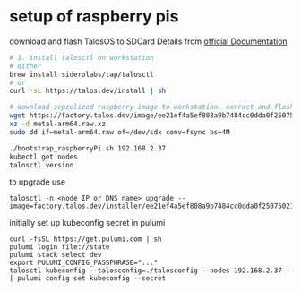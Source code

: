 # setup of raspberry pis
download and flash TalosOS to SDCard
Details from [official Documentation](https://www.talos.dev/v1.9/talos-guides/install/single-board-computers/rpi_generic/#updating-the-eeprom)
```bash
# 1. install talosctl on workstation
# either
brew install siderolabs/tap/talosctl
# or
curl -sL https://talos.dev/install | sh

# download sepzelized raspberry image to workstation, extract and flash
wget https://factory.talos.dev/image/ee21ef4a5ef808a9b7484cc0dda0f25075021691c8c09a276591eedb638ea1f9/v1.11.0/metal-arm64.raw.xz
xz -d metal-arm64.raw.xz
sudo dd if=metal-arm64.raw of=/dev/sdx conv=fsync bs=4M

./bootstrap_raspberryPi.sh 192.168.2.37
kubectl get nodes
talosctl version
```

to upgrade use
```
talosctl -n <node IP or DNS name> upgrade --image=factory.talos.dev/installer/ee21ef4a5ef808a9b7484cc0dda0f25075021691c8c09a276591eedb638ea1f9:v1.11.0
```

initially set up kubeconfig secret in pulumi
```
curl -fsSL https://get.pulumi.com | sh
pulumi login file://state
pulumi stack select dev
export PULUMI_CONFIG_PASSPHRASE="..."
talosctl kubeconfig --talosconfig=./talosconfig --nodes 192.168.2.37 - | pulumi config set kubeconfig --secret
```